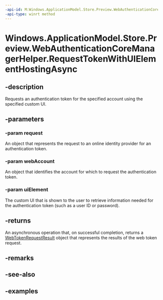 ```yaml
---
-api-id: M:Windows.ApplicationModel.Store.Preview.WebAuthenticationCoreManagerHelper.RequestTokenWithUIElementHostingAsync(Windows.Security.Authentication.Web.Core.WebTokenRequest,Windows.Security.Credentials.WebAccount,Windows.UI.Xaml.UIElement)
-api-type: winrt method
---
```


<!-- Method syntax.
public IAsyncOperation<WebTokenRequestResult> WebAuthenticationCoreManagerHelper.RequestTokenWithUIElementHostingAsync(WebTokenRequest request, WebAccount webAccount, UIElement uiElement)
-->

# Windows.ApplicationModel.Store.Preview.WebAuthenticationCoreManagerHelper.RequestTokenWithUIElementHostingAsync


## -description

Requests an authentication token for the specified account using the specified custom UI.

## -parameters

### -param request

An object that represents the request to an online identity provider for an authentication token.

### -param webAccount

An object that identifies the account for which to request the authentication token.

### -param uiElement

The custom UI that is shown to the user to retrieve information needed for the authentication token (such as a user ID or password).

## -returns

An asynchronous operation that, on successful completion, returns a [WebTokenRequestResult](../windows.security.authentication.web.core/webtokenrequestresult.md) object that represents the results of the web token request.

## -remarks

## -see-also

## -examples

